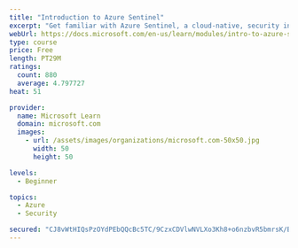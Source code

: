 ```yaml
---
title: "Introduction to Azure Sentinel"
excerpt: "Get familiar with Azure Sentinel, a cloud-native, security information and event management (SIEM) service."
webUrl: https://docs.microsoft.com/en-us/learn/modules/intro-to-azure-sentinel/
type: course
price: Free
length: PT29M
ratings:
  count: 880
  average: 4.797727
heat: 51

provider:
  name: Microsoft Learn
  domain: microsoft.com
  images:
    - url: /assets/images/organizations/microsoft.com-50x50.jpg
      width: 50
      height: 50

levels:
  - Beginner

topics:
  - Azure
  - Security

secured: "CJ8vWtHIQsPzOYdPEbQQcBc5TC/9CzxCDVlwNVLXo3Kh8+o6nzbvR5bmrsK/Bqxo/hLqJg1fGSwR1j8RGFqwIrY12gqSoJ/M7IuYzut/bo4vNyI4n6AtPet4RFIJxGKcSxZA1lTVwFnTSDZMtYqs5hDd+ZisR5CxYrIzW5iLjPHoBgnudrX1efpbF+jQQEdg3bS5QlDpCqJ5F1PBmiCp6cZSXKViCwZLJP1JsEF6w3LZae7Qy+CVWs/UVcguqyoPazWaA8eRK1dfYnxPo6DKdsjTfAApRtevE6vKdxwZ5Tc4Q+gebFGMfEVV9qFmwldH2Ow7F4ll++O1xRX461UlUjGUsYcAntgvviMqP1rnu3vT1ZpYbzub9aUpyYq7cUlc93wwzNbGct3Glak+65uFlMoreqOVKLW9LI87156Lrz0=;Us4ayGXs+tQzqaMtXsgAtA=="
---
```


